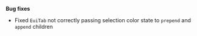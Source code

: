 **Bug fixes**

- Fixed `EuiTab` not correctly passing selection color state to `prepend` and `append` children

